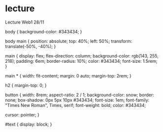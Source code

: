 # lecture
Lecture Web1 28/11

body {
  background-color: #343434;
}

body main {
  position: absolute;
  top: 40%;
  left: 50%;
  transform: translate(-50%, -40%);
}

main {
  display: flex;
  flex-direction: column;
  background-color: rgb(143, 255, 218);
  padding: 6em;
  border-radius: 10%;
  color: #343434;
  font-size: 1.5rem;
}

main * {
  width: fit-content;
  margin: 0 auto;
  margin-top: 2rem;
}

h2 {
  margin-top: 0;
}

button {
  width: 8rem;
  aspect-ratio: 2 / 1;
  background-color: snow;
  border: none;
  box-shadow: 0px 5px 10px #343434;
  font-size: 1em;
  font-family: "Times New Roman", Times, serif;
  font-weight: bold;
  color: #343434;

  cursor: pointer;
}

#text {
  display: block;
}

